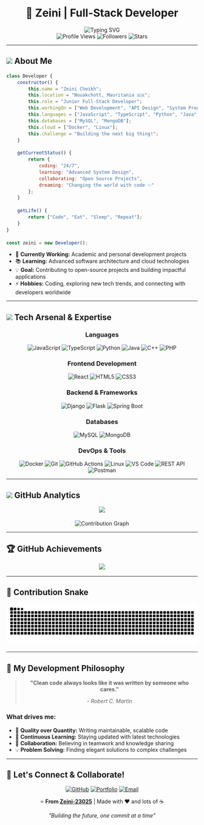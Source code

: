 <div align="center">

# 🚀 Zeini | Full-Stack Developer

<img src="https://readme-typing-svg.herokuapp.com?font=Fira+Code&size=22&duration=4000&pause=1000&color=00D9FF&center=true&vCenter=true&width=600&lines=Welcome+to+my+GitHub+Profile!;Full-Stack+Developer+from+Mauritania;Building+Amazing+Web+Applications;Always+Learning+New+Technologies!" alt="Typing SVG" />

</div>
<!-- Profile Counter -->
<div align="center">
  <img src="https://komarev.com/ghpvc/?username=Zeini-23025&color=blueviolet&style=for-the-badge&label=PROFILE+VIEWS" alt="Profile Views"/>
  <img src="https://img.shields.io/github/followers/Zeini-23025?logo=github&style=for-the-badge&color=0969da&labelColor=302d41" alt="Followers"/>
  <img src="https://img.shields.io/github/stars/Zeini-23025?logo=github&style=for-the-badge&color=ee6a70&labelColor=302d41" alt="Stars"/>
</div>

---

## <img src="https://media.giphy.com/media/hvRJCLFzcasrR4ia7z/giphy.gif" width="25px"> About Me

```javascript
class Developer {
    constructor() {
        this.name = "Zeini Cheikh";
        this.location = "Nouakchott, Mauritania 🇲🇷";
        this.role = "Junior Full-Stack Developer";
        this.workingOn = ["Web Development", "API Design", "System Programming"];
        this.languages = ["JavaScript", "TypeScript", "Python", "Java", "C++", "PHP"];
        this.databases = ["MySQL", "MongoDB"];
        this.cloud = ["Docker", "Linux"];
        this.challenge = "Building the next big thing!";
    }
    
    getCurrentStatus() {
        return {
            coding: "24/7",
            learning: "Advanced System Design",
            collaborating: "Open Source Projects",
            dreaming: "Changing the world with code ✨"
        };
    }
    
    getLife() {
        return ["Code", "Eat", "Sleep", "Repeat"];
    }
}

const zeini = new Developer();
```

- 🔭 **Currently Working:** Academic and personal development projects
- 📚 **Learning:** Advanced software architecture and cloud technologies
- 💡 **Goal:** Contributing to open-source projects and building impactful applications
- ⚡ **Hobbies:** Coding, exploring new tech trends, and connecting with developers worldwide

---

## <img src="https://media2.giphy.com/media/QssGEmpkyEOhBCb7e1/giphy.gif?cid=ecf05e47a0n3gi1bfqntqmob8g9aid1oyj2wr3ds3mg700bl&rid=giphy.gif" width="25px"> Tech Arsenal & Expertise

<div align="center">

### **Languages**
![JavaScript](https://img.shields.io/badge/JavaScript-F7DF1E?style=for-the-badge&logo=javascript&logoColor=black)
![TypeScript](https://img.shields.io/badge/TypeScript-3178C6?style=for-the-badge&logo=typescript&logoColor=white)
![Python](https://img.shields.io/badge/Python-3776AB?style=for-the-badge&logo=python&logoColor=white)
![Java](https://img.shields.io/badge/Java-ED8B00?style=for-the-badge&logo=openjdk&logoColor=white)
![C++](https://img.shields.io/badge/C++-00599C?style=for-the-badge&logo=cplusplus&logoColor=white)
![PHP](https://img.shields.io/badge/PHP-777BB4?style=for-the-badge&logo=php&logoColor=white)

### **Frontend Development**
![React](https://img.shields.io/badge/React-61DAFB?style=for-the-badge&logo=react&logoColor=black)
![HTML5](https://img.shields.io/badge/HTML5-E34F26?style=for-the-badge&logo=html5&logoColor=white)
![CSS3](https://img.shields.io/badge/CSS3-1572B6?style=for-the-badge&logo=css3&logoColor=white)

### **Backend & Frameworks**
![Django](https://img.shields.io/badge/Django-092E20?style=for-the-badge&logo=django&logoColor=white)
![Flask](https://img.shields.io/badge/Flask-000000?style=for-the-badge&logo=flask&logoColor=white)
![Spring Boot](https://img.shields.io/badge/Spring_Boot-6DB33F?style=for-the-badge&logo=spring-boot&logoColor=white)

### **Databases**
![MySQL](https://img.shields.io/badge/MySQL-4479A1?style=for-the-badge&logo=mysql&logoColor=white)
![MongoDB](https://img.shields.io/badge/MongoDB-47A248?style=for-the-badge&logo=mongodb&logoColor=white)



### **DevOps & Tools**
![Docker](https://img.shields.io/badge/Docker-2496ED?style=for-the-badge&logo=docker&logoColor=white)
![Git](https://img.shields.io/badge/Git-F05032?style=for-the-badge&logo=git&logoColor=white)
![GitHub Actions](https://img.shields.io/badge/GitHub_Actions-2088FF?style=for-the-badge&logo=github-actions&logoColor=white)
![Linux](https://img.shields.io/badge/Linux-FCC624?style=for-the-badge&logo=linux&logoColor=black)
![VS Code](https://img.shields.io/badge/VS_Code-007ACC?style=for-the-badge&logo=visual-studio-code&logoColor=white)
![REST API](https://img.shields.io/badge/REST_API-FF6C37?style=for-the-badge&logo=fastapi&logoColor=white)
![Postman](https://img.shields.io/badge/Postman-FF6C37?style=for-the-badge&logo=postman&logoColor=white)

</div>

---

<!-- GitHub Statistics with Enhanced Visuals -->
## <img src="https://media.giphy.com/media/iY8CRBdQXODJSCERIr/giphy.gif" width="25px"> GitHub Analytics

<div align="center">
  <img height="180em" src="https://github-readme-stats.vercel.app/api?username=Zeini-23025&show_icons=true&theme=radical">
<!--   <img height="180em" src="https://github-readme-stats-sigma-five.vercel.app/api?username=Zeini-23025&show_icons=true&theme=radical&include_all_commits=true&count_private=true&hide_border=true&bg_color=0D1117&title_color=F85D7F&icon_color=F8D866&text_color=FFFFFF"/> -->
  <!-- <img height="180em" src="https://github-readme-stats-sigma-five.vercel.app/api/top-langs/?username=Zeini-23025&layout=compact&langs_count=10&theme=radical&hide_border=true&bg_color=0D1117&title_color=F85D7F&text_color=FFFFFF"/> -->
</div>

<br>

<!-- <div align="center">
  <img src="https://github-readme-streak-stats.herokuapp.com/?user=Zeini-23025&theme=radical&hide_border=true&background=0D1117&stroke=F85D7F&ring=F8D866&fire=F85D7F&currStreakLabel=FFFFFF" alt="GitHub Streak"/>
</div> -->

<!-- Activity Graph -->
<div align="center">
  <img src="https://github-readme-activity-graph.vercel.app/graph?username=Zeini-23025&theme=redical&hide_border=true&bg_color=0D1117&color=F8D866&line=F85D7F&point=FFFFFF" alt="Contribution Graph"/>
</div>

---

<!-- Trophy Section -->
## 🏆 GitHub Achievements

<div align="center">
  <img src="https://github-profile-trophy.vercel.app/?username=Zeini-23025&theme=radical&no-frame=true&no-bg=true&margin-w=4&row=2&column=4" />
</div>

---

## 🐍 Contribution Snake

<div align="center">
  <img src="https://raw.githubusercontent.com/Zeini-23025/Zeini-23025/output/snake.svg" alt="Snake animation" />
</div>

---

## 🌟 My Development Philosophy

<div align="center">

> **"Clean code always looks like it was written by someone who cares."**
> 
> *- Robert C. Martin*

</div>

### What drives me:
- 🎯 **Quality over Quantity:** Writing maintainable, scalable code
- 🚀 **Continuous Learning:** Staying updated with latest technologies
- 🤝 **Collaboration:** Believing in teamwork and knowledge sharing
- 💡 **Problem Solving:** Finding elegant solutions to complex challenges

---


## 🤝 Let's Connect & Collaborate!

<div align="center">

[![GitHub](https://img.shields.io/badge/GitHub-100000?style=for-the-badge&logo=github&logoColor=white)](https://github.com/Zeini-23025)
[![Portfolio](https://img.shields.io/badge/Portfolio-FF5722?style=for-the-badge&logo=todoist&logoColor=white)](#)
[![Email](https://img.shields.io/badge/Email-D14836?style=for-the-badge&logo=gmail&logoColor=white)](mailto:zeini.cheikh.dev@gmail.com)

<!-- ---

### 💭 Random Dev Quote
![](https://quotes-github-readme.vercel.app/api?type=horizontal&theme=tokyonight)

--- -->

⭐️ **From [Zeini-23025](https://github.com/Zeini-23025)** | Made with ❤️ and lots of ☕

*"Building the future, one commit at a time"*

</div>
